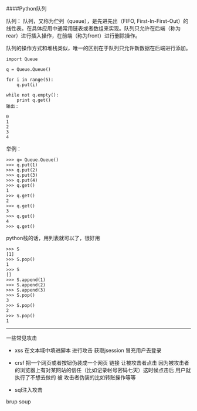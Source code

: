 ####Python队列

队列：
队列，又称为伫列（queue），是先进先出（FIFO, First-In-First-Out）的线性表。在具体应用中通常用链表或者数组来实现。队列只允许在后端（称为rear）进行插入操作，在前端（称为front）进行删除操作。

队列的操作方式和堆栈类似，唯一的区别在于队列只允许新数据在后端进行添加。
 

```
import Queue

q = Queue.Queue()

for i in range(5):
    q.put(i)

while not q.empty():
    print q.get()
输出：

0
1
2
3
4
```
举例：

```
>>> q= Queue.Queue()
>>> q.put(1)
>>> q.put(2)
>>> q.put(3)
>>> q.put(4)
>>> q.get()
1
>>> q.get()
2
>>> q.get()
3
>>> q.get()
4
>>> q.get()
```

python栈的话，用列表就可以了，很好用

```
>>> S
[1]
>>> S.pop()
1
>>> S
[]
>>> S.append(1)
>>> S.append(2)
>>> S.append(3)
>>> S.pop()
3
>>> S.pop()
2
>>> S.pop()
1
```

***
一些常见攻击

* xss  在文本域中填进脚本 进行攻击 
获取jsession 冒充用户去登录

* crsf  把一个网页或者按钮伪装成一个网页 链接 让被攻击者点击  因为被攻击者的浏览器上有对某网站的信任（比如记录帐号密码七天）这时候点击后 用户就执行了不想去做的  被 攻击者伪装的比如转账操作等等

* sql注入攻击

brup soup
